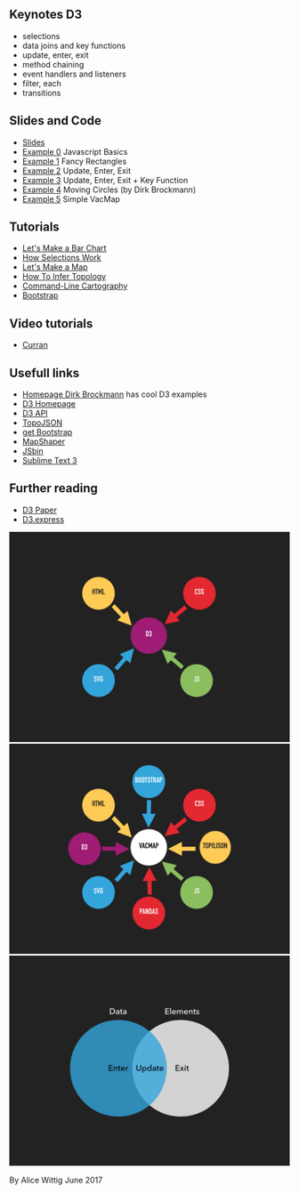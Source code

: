 ## Keynotes D3

* selections
* data joins and key functions
* update, enter, exit
* method chaining
* event handlers and listeners
* filter, each
* transitions

## Slides and Code

* [Slides](https://github.com/AliceWi/IntroToD3/tree/gh-pages/presentation)
* [Example 0](https://github.com/AliceWi/IntroToD3/tree/gh-pages/jsintro) Javascript Basics
* [Example 1](https://github.com/AliceWi/IntroToD3/tree/gh-pages/fancyRectangles) Fancy Rectangles
* [Example 2](https://github.com/AliceWi/IntroToD3/tree/gh-pages/d3Pattern) Update, Enter, Exit
* [Example 3](https://github.com/AliceWi/IntroToD3/tree/gh-pages/d3Pattern) Update, Enter, Exit + Key Function
* [Example 4](https://github.com/AliceWi/IntroToD3/tree/gh-pages/movingCircles) Moving Circles (by Dirk Brockmann)
* [Example 5](https://github.com/AliceWi/IntroToD3/tree/gh-pages/simpleVacMap) Simple VacMap

## Tutorials

* [Let's Make a Bar Chart](https://bost.ocks.org/mike/bar/)
* [How Selections Work](https://bost.ocks.org/mike/selection/)
* [Let's Make a Map](https://bost.ocks.org/mike/map/)
* [How To Infer Topology](https://bost.ocks.org/mike/topology/)
* [Command-Line Cartography](https://medium.com/@mbostock/command-line-cartography-part-1-897aa8f8ca2c)
* [Bootstrap](https://www.w3schools.com/bootstrap/)

## Video tutorials

* [Curran](https://www.youtube.com/watch?v=8jvoTV54nXw)

## Usefull links

* [Homepage Dirk Brockmann](http://rocs.hu-berlin.de/) has cool D3 examples
* [D3 Homepage](www.d3js.org)
* [D3 API](https://github.com/d3/d3/blob/master/API.md)
* [TopoJSON](https://github.com/topojson/topojson)
* [get Bootstrap](getbootstrap.com/)
* [MapShaper](mapshaper.org/)
* [JSbin](https://jsbin.com/)
* [Sublime Text 3](https://www.sublimetext.com/)

## Further reading

* [D3 Paper](vis.stanford.edu/papers/d3)
* [D3.express](https://medium.com/@mbostock/a-better-way-to-code-2b1d2876a3a0)

![](importantSlides/d3bubbles.jpeg)
![](importantSlides/vacmapbubbles.jpeg)
![](importantSlides/datajoin.jpeg)

By Alice Wittig June 2017
